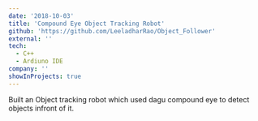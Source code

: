 ```yaml
---
date: '2018-10-03'
title: 'Compound Eye Object Tracking Robot'
github: 'https://github.com/LeeladharRao/Object_Follower'
external: ''
tech:
  - C++
  - Ardiuno IDE
company: ''
showInProjects: true
---
```


Built an Object tracking robot which used dagu compound eye to detect objects infront of it.
